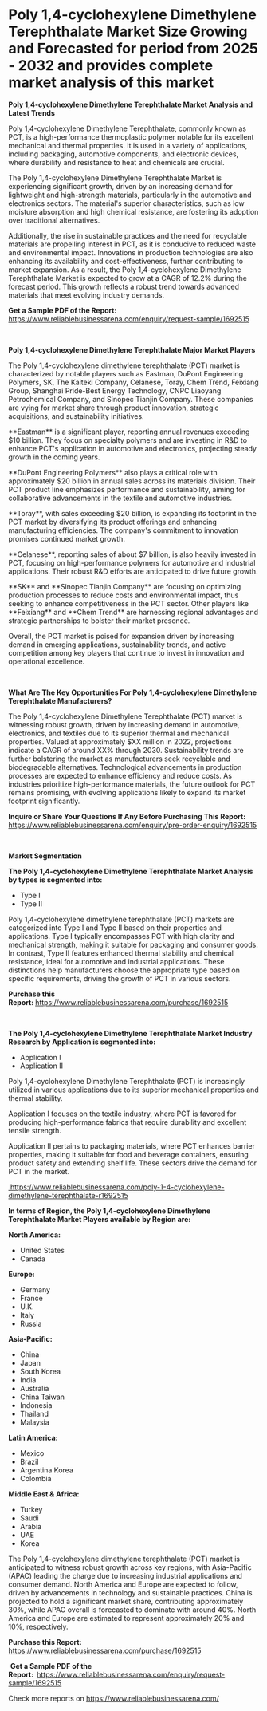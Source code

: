 <p><h1>Poly 1,4-cyclohexylene Dimethylene Terephthalate Market Size Growing and Forecasted for period from 2025 - 2032 and provides complete market analysis of this market</h1></p><p><strong>Poly 1,4-cyclohexylene Dimethylene Terephthalate Market Analysis and Latest Trends</strong></p>
<p><p>Poly 1,4-cyclohexylene Dimethylene Terephthalate, commonly known as PCT, is a high-performance thermoplastic polymer notable for its excellent mechanical and thermal properties. It is used in a variety of applications, including packaging, automotive components, and electronic devices, where durability and resistance to heat and chemicals are crucial. </p><p>The Poly 1,4-cyclohexylene Dimethylene Terephthalate Market is experiencing significant growth, driven by an increasing demand for lightweight and high-strength materials, particularly in the automotive and electronics sectors. The material's superior characteristics, such as low moisture absorption and high chemical resistance, are fostering its adoption over traditional alternatives. </p><p>Additionally, the rise in sustainable practices and the need for recyclable materials are propelling interest in PCT, as it is conducive to reduced waste and environmental impact. Innovations in production technologies are also enhancing its availability and cost-effectiveness, further contributing to market expansion. As a result, the Poly 1,4-cyclohexylene Dimethylene Terephthalate Market is expected to grow at a CAGR of 12.2% during the forecast period. This growth reflects a robust trend towards advanced materials that meet evolving industry demands.</p></p>
<p><strong>Get a Sample PDF of the Report:&nbsp;</strong> <a href="https://www.reliablebusinessarena.com/enquiry/request-sample/1692515?utm_campaign=1891&utm_medium=2&utm_source=Github&utm_content=ia&utm_term=08012025&utm_id=poly-14-cyclohexylene-dimethylene-terephthalate">https://www.reliablebusinessarena.com/enquiry/request-sample/1692515</a></p>
<p>&nbsp;</p>
<p><strong>Poly 1,4-cyclohexylene Dimethylene Terephthalate Major Market Players</strong></p>
<p><p>The Poly 1,4-cyclohexylene dimethylene terephthalate (PCT) market is characterized by notable players such as Eastman, DuPont Engineering Polymers, SK, The Kaiteki Company, Celanese, Toray, Chem Trend, Feixiang Group, Shanghai Pride-Best Energy Technology, CNPC Liaoyang Petrochemical Company, and Sinopec Tianjin Company. These companies are vying for market share through product innovation, strategic acquisitions, and sustainability initiatives.</p><p>**Eastman** is a significant player, reporting annual revenues exceeding $10 billion. They focus on specialty polymers and are investing in R&D to enhance PCT's application in automotive and electronics, projecting steady growth in the coming years.</p><p>**DuPont Engineering Polymers** also plays a critical role with approximately $20 billion in annual sales across its materials division. Their PCT product line emphasizes performance and sustainability, aiming for collaborative advancements in the textile and automotive industries.</p><p>**Toray**, with sales exceeding $20 billion, is expanding its footprint in the PCT market by diversifying its product offerings and enhancing manufacturing efficiencies. The company's commitment to innovation promises continued market growth.</p><p>**Celanese**, reporting sales of about $7 billion, is also heavily invested in PCT, focusing on high-performance polymers for automotive and industrial applications. Their robust R&D efforts are anticipated to drive future growth.</p><p>**SK** and **Sinopec Tianjin Company** are focusing on optimizing production processes to reduce costs and environmental impact, thus seeking to enhance competitiveness in the PCT sector. Other players like **Feixiang** and **Chem Trend** are harnessing regional advantages and strategic partnerships to bolster their market presence.</p><p>Overall, the PCT market is poised for expansion driven by increasing demand in emerging applications, sustainability trends, and active competition among key players that continue to invest in innovation and operational excellence.</p></p>
<p>&nbsp;</p>
<p><strong>What Are The Key Opportunities For Poly 1,4-cyclohexylene Dimethylene Terephthalate Manufacturers?</strong></p>
<p><p>The Poly 1,4-cyclohexylene Dimethylene Terephthalate (PCT) market is witnessing robust growth, driven by increasing demand in automotive, electronics, and textiles due to its superior thermal and mechanical properties. Valued at approximately $XX million in 2022, projections indicate a CAGR of around XX% through 2030. Sustainability trends are further bolstering the market as manufacturers seek recyclable and biodegradable alternatives. Technological advancements in production processes are expected to enhance efficiency and reduce costs. As industries prioritize high-performance materials, the future outlook for PCT remains promising, with evolving applications likely to expand its market footprint significantly.</p></p>
<p><strong>Inquire or Share Your Questions If Any Before Purchasing This Report:</strong> <a href="https://www.reliablebusinessarena.com/enquiry/pre-order-enquiry/1692515?utm_campaign=1891&utm_medium=2&utm_source=Github&utm_content=ia&utm_term=08012025&utm_id=poly-14-cyclohexylene-dimethylene-terephthalate">https://www.reliablebusinessarena.com/enquiry/pre-order-enquiry/1692515</a></p>
<p>&nbsp;</p>
<p><strong>Market Segmentation</strong></p>
<p><strong>The Poly 1,4-cyclohexylene Dimethylene Terephthalate Market Analysis by types is segmented into:</strong></p>
<p><ul><li>Type I</li><li>Type II</li></ul></p>
<p><p>Poly 1,4-cyclohexylene dimethylene terephthalate (PCT) markets are categorized into Type I and Type II based on their properties and applications. Type I typically encompasses PCT with high clarity and mechanical strength, making it suitable for packaging and consumer goods. In contrast, Type II features enhanced thermal stability and chemical resistance, ideal for automotive and industrial applications. These distinctions help manufacturers choose the appropriate type based on specific requirements, driving the growth of PCT in various sectors.</p></p>
<p><strong>Purchase this Report:&nbsp;</strong><a href="https://www.reliablebusinessarena.com/purchase/1692515?utm_campaign=1891&utm_medium=2&utm_source=Github&utm_content=ia&utm_term=08012025&utm_id=poly-14-cyclohexylene-dimethylene-terephthalate">https://www.reliablebusinessarena.com/purchase/1692515</a></p>
<p>&nbsp;</p>
<p><strong>The Poly 1,4-cyclohexylene Dimethylene Terephthalate Market Industry Research by Application is segmented into:</strong></p>
<p><ul><li>Application I</li><li>Application II</li></ul></p>
<p><p>Poly 1,4-cyclohexylene Dimethylene Terephthalate (PCT) is increasingly utilized in various applications due to its superior mechanical properties and thermal stability. </p><p>Application I focuses on the textile industry, where PCT is favored for producing high-performance fabrics that require durability and excellent tensile strength. </p><p>Application II pertains to packaging materials, where PCT enhances barrier properties, making it suitable for food and beverage containers, ensuring product safety and extending shelf life. These sectors drive the demand for PCT in the market.</p></p>
<p><a href="https://www.reliablebusinessarena.com/poly-1-4-cyclohexylene-dimethylene-terephthalate-r1692515?utm_campaign=1891&utm_medium=2&utm_source=Github&utm_content=ia&utm_term=08012025&utm_id=poly-14-cyclohexylene-dimethylene-terephthalate">&nbsp;https://www.reliablebusinessarena.com/poly-1-4-cyclohexylene-dimethylene-terephthalate-r1692515</a></p>
<p><strong>In terms of Region, the Poly 1,4-cyclohexylene Dimethylene Terephthalate Market Players available by Region are:</strong></p>
<p>
    <p> <strong> North America: </strong>
        <ul>
            <li>United States</li>
            <li>Canada</li>
        </ul>
        </p> 
    <p> <strong> Europe: </strong>
        <ul>
            <li>Germany</li>
            <li>France</li>
            <li>U.K.</li>
            <li>Italy</li>
            <li>Russia</li>
        </ul>
        </p> 
    <p> <strong> Asia-Pacific: </strong>
        <ul>
            <li>China</li>
            <li>Japan</li>
            <li>South Korea</li>
            <li>India</li>
            <li>Australia</li>
            <li>China Taiwan</li>
            <li>Indonesia</li>
            <li>Thailand</li>
            <li>Malaysia</li>
        </ul>
        </p> 
    <p> <strong> Latin America: </strong>
        <ul>
            <li>Mexico</li>
            <li>Brazil</li>
            <li>Argentina Korea</li>
            <li>Colombia</li>
        </ul>
        </p> 
    <p> <strong> Middle East & Africa: </strong>
        <ul>
            <li>Turkey</li>
            <li>Saudi</li>
            <li>Arabia</li>
            <li>UAE</li>
            <li>Korea</li>
        </ul>
    </p>
    </p>
<p><p>The Poly 1,4-cyclohexylene dimethylene terephthalate (PCT) market is anticipated to witness robust growth across key regions, with Asia-Pacific (APAC) leading the charge due to increasing industrial applications and consumer demand. North America and Europe are expected to follow, driven by advancements in technology and sustainable practices. China is projected to hold a significant market share, contributing approximately 30%, while APAC overall is forecasted to dominate with around 40%. North America and Europe are estimated to represent approximately 20% and 10%, respectively.</p></p>
<p><strong>Purchase this Report: </strong><a href="https://www.reliablebusinessarena.com/purchase/1692515?utm_campaign=1891&utm_medium=2&utm_source=Github&utm_content=ia&utm_term=08012025&utm_id=poly-14-cyclohexylene-dimethylene-terephthalate">https://www.reliablebusinessarena.com/purchase/1692515</a></p>
<p>&nbsp;<strong>Get a Sample PDF of the Report:&nbsp;&nbsp;</strong><a href="https://www.reliablebusinessarena.com/enquiry/request-sample/1692515?utm_campaign=1891&utm_medium=2&utm_source=Github&utm_content=ia&utm_term=08012025&utm_id=poly-14-cyclohexylene-dimethylene-terephthalate">https://www.reliablebusinessarena.com/enquiry/request-sample/1692515</a></p>
<p><strong></strong></p>
<p>Check more reports on <a href="https://www.reliablebusinessarena.com/?utm_campaign=1891&utm_medium=2&utm_source=Github&utm_content=ia&utm_term=08012025&utm_id=poly-14-cyclohexylene-dimethylene-terephthalate">https://www.reliablebusinessarena.com/</a></p>